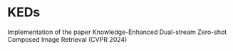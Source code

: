 # KEDs
Implementation of the paper Knowledge-Enhanced Dual-stream Zero-shot Composed Image Retrieval (CVPR 2024)

